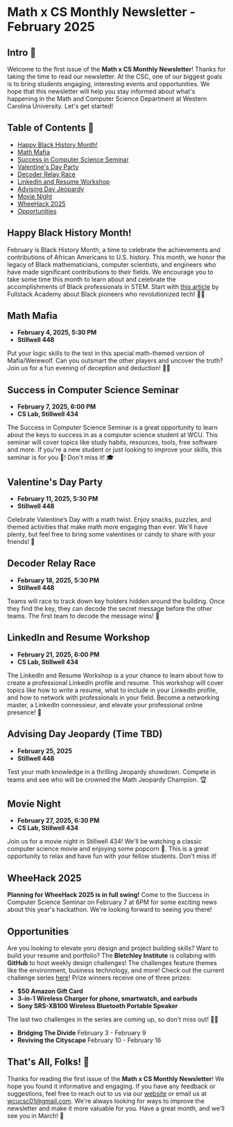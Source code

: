 # Math x CS Monthly Newsletter - February 2025

## Intro 🚀

Welcome to the first issue of the **Math x CS Monthly Newsletter**! Thanks for taking the time to read our newsletter. At the CSC, one of our biggest goals is to bring students engaging, interesting events and opportunities. We hope that this newsletter will help you stay informed about what's happening in the Math and Computer Science Department at Western Carolina University. Let's get started!

## Table of Contents 📖

-   [Happy Black History Month!](#happy-black-history-month)
-   [Math Mafia](#math-mafia)
-   [Success in Computer Science Seminar](#success-in-computer-science-seminar)
-   [Valentine's Day Party](#valentines-day-party)
-   [Decoder Relay Race](#decoder-relay-race)
-   [LinkedIn and Resume Workshop](#linkedin-and-resume-workshop)
-   [Advising Day Jeopardy](#advising-day-jeopardy-time-tbd)
-   [Movie Night](#movie-night)
-   [WheeHack 2025](#wheehack-2025)
-   [Opportunities](#opportunities)

## Happy Black History Month!

February is Black History Month, a time to celebrate the achievements and contributions of African Americans to U.S. history. This month, we honor the legacy of Black mathematicians, computer scientists, and engineers who have made significant contributions to their fields. We encourage you to take some time this month to learn about and celebrate the accomplishments of Black professionals in STEM. Start with [this article](https://www.fullstackacademy.com/blog/black-pioneers-who-revolutionized-tech) by Fullstack Academy about Black pioneers who revolutionized tech! ✊🏾

## Math Mafia

-   **February 4, 2025, 5:30 PM**
-   **Stillwell 448**

Put your logic skills to the test in this special math-themed version of Mafia/Werewolf. Can you outsmart the other players and uncover the truth? Join us for a fun evening of deception and deduction! 🕵️‍♂️

## Success in Computer Science Seminar

-   **February 7, 2025, 6:00 PM**
-   **CS Lab, Stillwell 434**

The Success in Computer Science Seminar is a great opportunity to learn about the keys to success in as a computer science student at WCU. This seminar will cover topics like study habits, resources, tools, free software and more. If you're a new student or just looking to improve your skills, this seminar is for you 🫵! Don't miss it! 🎓

## Valentine's Day Party

-   **February 11, 2025, 5:30 PM**
-   **Stillwell 448**

Celebrate Valentine’s Day with a math twist. Enjoy snacks, puzzles, and themed activities that make math more engaging than ever. We'll have plenty, but feel free to bring some valentines or candy to share with your friends! 💌

## Decoder Relay Race

-   **February 18, 2025, 5:30 PM**
-   **Stillwell 448**

Teams will race to track down key holders hidden around the building. Once they find the key, they can decode the secret message before the other teams. The first team to decode the message wins! 🏁

## LinkedIn and Resume Workshop

-   **February 21, 2025, 6:00 PM**
-   **CS Lab, Stillwell 434**

The LinkedIn and Resume Workshop is a your chance to learn about how to create a professional LinkedIn profile and resume. This workshop will cover topics like how to write a resume, what to include in your LinkedIn profile, and how to network with professionals in your field. Become a networking master, a LinkedIn connessieur, and elevate your professional online presence! 📝

## Advising Day Jeopardy (Time TBD)

-   **February 25, 2025**
-   **Stillwell 448**

Test your math knowledge in a thrilling Jeopardy showdown. Compete in teams and see who will be crowned the Math Jeopardy Champion. 🏆

## Movie Night

-   **February 27, 2025, 6:30 PM**
-   **CS Lab, Stillwell 434**

Join us for a movie night in Stillwell 434! We'll be watching a classic computer science movie and enjoying some popcorn 🍿. This is a great opportunity to relax and have fun with your fellow students. Don't miss it!

## WheeHack 2025

**Planning for WheeHack 2025 is in full swing!** Come to the Success in Computer Science Seminar on February 7 at 6PM for some exciting news about this year's hackathon. We're looking forward to seeing you there!

## Opportunities

Are you looking to elevate yoru design and project building skills? Want to build your resume and portfolio? The **Bletchley Institute** is collabing with **GitHub** to host weekly design challenges! The challenges feature themes like the environment, business technology, and more! Check out the current challenge series [here](https://www.bletchley.org/waypoints/sustainable-futures-waypoint-3-the-decaying-cities-of-astraeus)! Prize winners receive one of three prizes:

-   **$50 Amazon Gift Card**
-   **3-in-1 Wireless Charger for phone, smartwatch, and earbuds**
-   **Sony SRS-XB100 Wireless Bluetooth Portable Speaker**

The last two challenges in the series are coming up, so don't miss out! 🏋️‍♂️

-   **Bridging The Divide** February 3 - February 9
-   **Reviving the Cityscape** February 10 - February 16

## That's All, Folks! 🎉

Thanks for reading the first issue of the **Math x CS Monthly Newsletter**! We hope you found it informative and engaging. If you have any feedback or suggestions, feel free to reach out to us via our [website](https://cscwcu.org/contact) or email us at [wcucsc01@gmail.com](mailto:wcucsc01@gmail.com). We're always looking for ways to improve the newsletter and make it more valuable for you. Have a great month, and we'll see you in March! 🌟
